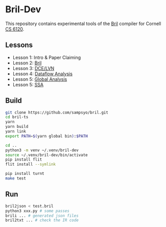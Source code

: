 # Bril-Dev

This repository contains experimental tools of the [Bril](https://github.com/sampsyo/bril) compiler for Cornell [CS 6120](https://www.cs.cornell.edu/courses/cs6120/2022sp).


## Lessons
* Lesson 1: Intro & Paper Claiming
* Lesson 2: [Bril](Lesson2)
* Lesson 3: [DCE/LVN](Lesson3)
* Lesson 4: [Dataflow Analysis](Lesson4)
* Lesson 5: [Global Analysis](Lesson5)
* Lesson 5: [SSA](Lesson6)


## Build
```bash
git clone https://github.com/sampsyo/bril.git
cd bril-ts
yarn
yarn build
yarn link
export PATH=$(yarn global bin):$PATH

cd ..
python3 -m venv ~/.venv/bril-dev
source ~/.venv/bril-dev/bin/activate
pip install flit
flit install --symlink

pip install turnt
make test
```

## Run
```bash
bril2json < test.bril
python3 xxx.py # some passes
brili ... # generated json files
bril2txt ... # check the IR code
```